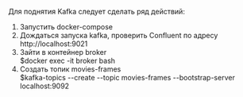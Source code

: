 Для поднятия Kafka следует сделать ряд действий:

1. Запустить docker-compose   
2. Дождаться запуска kafka, проверить Confluent по адресу http://localhost:9021  
3. Зайти в контейнер broker  
    $docker exec -it broker bash  
4. Создать топик movies-frames     
    $kafka-topics --create --topic movies-frames --bootstrap-server localhost:9092